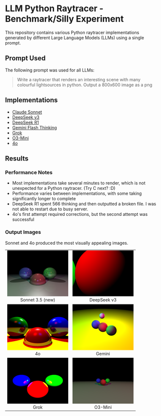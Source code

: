 # LLM Python Raytracer - Benchmark/Silly Experiment

This repository contains various Python raytracer implementations generated by different Large Language Models (LLMs) using a single prompt.

## Prompt Used

The following prompt was used for all LLMs:
> Write a raytracer that renders an interesting scene with many colourful lightsources in python. Output a 800x600 image as a png

## Implementations

* [Claude Sonnet](raytracer_sonnet.py)
* [DeepSeek v3](raytracer_DeepSeek_v3.py)
* [DeepSeek R1](raytracer_DeepSeek_r1.py)
* [Gemini Flash Thinking](raytracer_gemini_flash_thinking.py)
* [Grok](raytracer_grok.py)
* [O3-Mini](raytracer_o3-mini.py)
* [4o](raytracer_4o.py)

## Results

### Performance Notes

* Most implementations take several minutes to render, which is not unexpected for a Python raytracer. (Try C next? :D)
* Performance varies between implementations, with some taking significantly longer to complete
* DeepSeek R1 spent 566 thinking and then outputted a broken file. I was not able to restart due to busy server.
* 4o's first attempt required corrections, but the second attempt was successful

### Output Images

Sonnet and 4o produced the most visually appealing images.

<!-- filepath: /d:/LLM/llm_raytracer/Readme.md -->
<table align="center">
  <tr>
    <td align="center">
      <img src="images/sonnet.png" alt="Newsonnet" width="200" /><br/>
      Sonnet 3.5 (new)
    </td>
    <td align="center">
      <img src="images/deepseek_v3.png" alt="DeepSeek v3" width="200" /><br/>
      DeepSeek v3
    </td>
  </tr>
  <tr>
    <td align="center">
      <img src="images/gpt-4o.png" alt="4o" width="200" /><br/>
      4o
    </td>
    <td align="center">
      <img src="images/gemini_flash_thinking.png" alt="Gemini" width="200" /><br/>
      Gemini
    </td>
  </tr>
  <tr>
    <td align="center">
      <img src="images/grok_raytracer.png" alt="Grok" width="200" /><br/>
      Grok
    </td>
    <td align="center">
      <img src="images/o3-mini.png" alt="O3-Mini" width="200" /><br/>
      O3-Mini
    </td>
  </tr>
</table>

